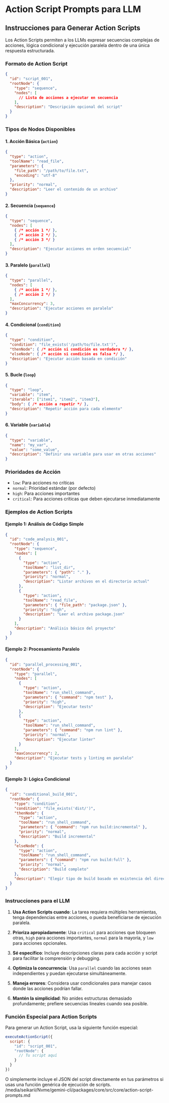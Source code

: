 # Action Script Prompts para LLM

## Instrucciones para Generar Action Scripts

Los Action Scripts permiten a los LLMs expresar secuencias complejas de acciones, lógica condicional y ejecución paralela dentro de una única respuesta estructurada.

### Formato de Action Script

```json
{
  "id": "script_001",
  "rootNode": {
    "type": "sequence",
    "nodes": [
      // Lista de acciones a ejecutar en secuencia
    ],
    "description": "Descripción opcional del script"
  }
}
```

### Tipos de Nodos Disponibles

#### 1. Acción Básica (`action`)
```json
{
  "type": "action",
  "toolName": "read_file",
  "parameters": {
    "file_path": "/path/to/file.txt",
    "encoding": "utf-8"
  },
  "priority": "normal",
  "description": "Leer el contenido de un archivo"
}
```

#### 2. Secuencia (`sequence`)
```json
{
  "type": "sequence",
  "nodes": [
    { /* acción 1 */ },
    { /* acción 2 */ },
    { /* acción 3 */ }
  ],
  "description": "Ejecutar acciones en orden secuencial"
}
```

#### 3. Paralelo (`parallel`)
```json
{
  "type": "parallel",
  "nodes": [
    { /* acción 1 */ },
    { /* acción 2 */ }
  ],
  "maxConcurrency": 3,
  "description": "Ejecutar acciones en paralelo"
}
```

#### 4. Condicional (`condition`)
```json
{
  "type": "condition",
  "condition": "file_exists('/path/to/file.txt')",
  "thenNode": { /* acción si condición es verdadera */ },
  "elseNode": { /* acción si condición es falsa */ },
  "description": "Ejecutar acción basada en condición"
}
```

#### 5. Bucle (`loop`)
```json
{
  "type": "loop",
  "variable": "item",
  "iterable": ["item1", "item2", "item3"],
  "body": { /* acción a repetir */ },
  "description": "Repetir acción para cada elemento"
}
```

#### 6. Variable (`variable`)
```json
{
  "type": "variable",
  "name": "my_var",
  "value": "some_value",
  "description": "Definir una variable para usar en otras acciones"
}
```

### Prioridades de Acción

- `low`: Para acciones no críticas
- `normal`: Prioridad estándar (por defecto)
- `high`: Para acciones importantes
- `critical`: Para acciones críticas que deben ejecutarse inmediatamente

### Ejemplos de Action Scripts

#### Ejemplo 1: Análisis de Código Simple
```json
{
  "id": "code_analysis_001",
  "rootNode": {
    "type": "sequence",
    "nodes": [
      {
        "type": "action",
        "toolName": "list_dir",
        "parameters": { "path": "." },
        "priority": "normal",
        "description": "Listar archivos en el directorio actual"
      },
      {
        "type": "action",
        "toolName": "read_file",
        "parameters": { "file_path": "package.json" },
        "priority": "high",
        "description": "Leer el archivo package.json"
      }
    ],
    "description": "Análisis básico del proyecto"
  }
}
```

#### Ejemplo 2: Procesamiento Paralelo
```json
{
  "id": "parallel_processing_001",
  "rootNode": {
    "type": "parallel",
    "nodes": [
      {
        "type": "action",
        "toolName": "run_shell_command",
        "parameters": { "command": "npm test" },
        "priority": "high",
        "description": "Ejecutar tests"
      },
      {
        "type": "action",
        "toolName": "run_shell_command",
        "parameters": { "command": "npm run lint" },
        "priority": "normal",
        "description": "Ejecutar linter"
      }
    ],
    "maxConcurrency": 2,
    "description": "Ejecutar tests y linting en paralelo"
  }
}
```

#### Ejemplo 3: Lógica Condicional
```json
{
  "id": "conditional_build_001",
  "rootNode": {
    "type": "condition",
    "condition": "file_exists('dist/')",
    "thenNode": {
      "type": "action",
      "toolName": "run_shell_command",
      "parameters": { "command": "npm run build:incremental" },
      "priority": "normal",
      "description": "Build incremental"
    },
    "elseNode": {
      "type": "action",
      "toolName": "run_shell_command",
      "parameters": { "command": "npm run build:full" },
      "priority": "normal",
      "description": "Build completo"
    },
    "description": "Elegir tipo de build basado en existencia del directorio dist"
  }
}
```

### Instrucciones para el LLM

1. **Usa Action Scripts cuando**: La tarea requiera múltiples herramientas, tenga dependencias entre acciones, o pueda beneficiarse de ejecución paralela.

2. **Prioriza apropiadamente**: Usa `critical` para acciones que bloqueen otras, `high` para acciones importantes, `normal` para la mayoría, y `low` para acciones opcionales.

3. **Sé específico**: Incluye descripciones claras para cada acción y script para facilitar la comprensión y debugging.

4. **Optimiza la concurrencia**: Usa `parallel` cuando las acciones sean independientes y puedan ejecutarse simultáneamente.

5. **Maneja errores**: Considera usar condicionales para manejar casos donde las acciones podrían fallar.

6. **Mantén la simplicidad**: No anides estructuras demasiado profundamente; prefiere secuencias lineales cuando sea posible.

### Función Especial para Action Scripts

Para generar un Action Script, usa la siguiente función especial:

```javascript
executeActionScript({
  script: {
    "id": "script_001",
    "rootNode": {
      // Tu script aquí
    }
  }
})
```

O simplemente incluye el JSON del script directamente en tus parámetros si usas una función genérica de ejecución de scripts.</content>
<parameter name="filePath">/media/seikarii/Nvme/gemini-cli/packages/core/src/core/action-script-prompts.md
